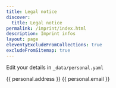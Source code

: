 ```yaml
---
title: Legal notice
discover:
  title: Legal notice
permalink: /imprint/index.html
description: Imprint infos
layout: page
eleventyExcludeFromCollections: true
excludeFromSitemap: true
---
```


Edit your details in `_data/personal.yaml`

{{ personal.address }}
{{ personal.email }}